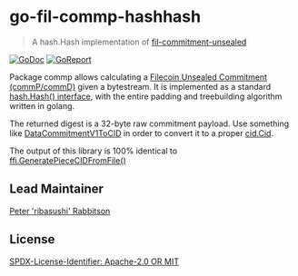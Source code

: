 go-fil-commp-hashhash
=======================

> A hash.Hash implementation of [fil-commitment-unsealed](https://github.com/multiformats/multicodec/blob/master/table.csv#L507)

[![GoDoc](https://godoc.org/github.com/thamaraiselvam/github-api-cli?status.svg)](https://pkg.go.dev/github.com/filecoin-project/go-fil-commp-hashhash)
[![GoReport](https://goreportcard.com/badge/github.com/filecoin-project/go-fil-commp-hashhash)](https://goreportcard.com/report/github.com/filecoin-project/go-fil-commp-hashhash)

Package commp allows calculating a [Filecoin Unsealed Commitment (commP/commD)](https://spec.filecoin.io/#section-systems.filecoin_files.piece.data-representation)
given a bytestream. It is implemented as a standard [hash.Hash() interface](https://pkg.go.dev/hash#Hash),
with the entire padding and treebuilding algorithm written in golang.

The returned digest is a 32-byte raw commitment payload. Use something like [DataCommitmentV1ToCID](https://pkg.go.dev/github.com/filecoin-project/go-fil-commcid#DataCommitmentV1ToCID)
in order to convert it to a proper [cid.Cid](https://pkg.go.dev/github.com/ipfs/go-cid#Cid).

The output of this library is 100% identical to [ffi.GeneratePieceCIDFromFile()](https://github.com/filecoin-project/filecoin-ffi/blob/d82899449741ce19/proofs.go#L177-L196)


## Lead Maintainer
[Peter 'ribasushi' Rabbitson](https://github.com/ribasushi)


## License
[SPDX-License-Identifier: Apache-2.0 OR MIT](LICENSE.md)
